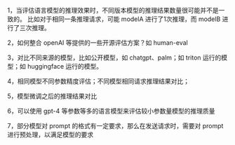 1，当评估语言模型的推理效果时，不同版本模型的推理结果数量很可能并不是一致的。
比如对于相同一条推理请求，可能 modelA 进行了1次推理，而 modelB 进行了三次推理。

2，如何整合 openAI 等提供的一些开源评估方案？如 human-eval

3，对比不同来源的模型，比如公开模型，如 chatgpt、palm；如 triton 运行的模型；如 huggingface 运行的模型。

4，相同模型不同参数精度评估；不同模型相同请求推理结果对比；

5，模型微调之后的推理结果对比

6，可以使用 gpt-4 等参数等多的语言模型来评估较小参数量模型的推理质量

7，部分模型对 prompt 的格式有一定要求，那么在发送请求时，需要对 prompt 进行预处理，以满足模型的要求